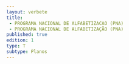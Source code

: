 ```yaml
---
layout: verbete
title:
 - PROGRAMA NACIONAL DE ALFABETIZACAO (PNA)
 - PROGRAMA NACIONAL DE ALFABETIZAÇÃO (PNA)
published: true
edition: 1  
type: T
subtype: Planos
---
```


